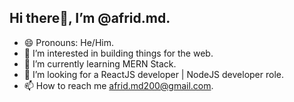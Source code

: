 <h2>Hi there👋, I’m @afrid.md.</h2>
<ul>
  <li>😄 Pronouns: He/Him.</li>
  <li>👀 I’m interested in building things for the web.</li>
  <li>🌱 I’m currently learning MERN Stack.</li>
  <li>💼 I’m looking for a ReactJS developer | NodeJS developer role.</li>
  <li>📫 How to reach me <a href="mailto:afrid.md200@gmail.com">afrid.md200@gmail.com</a>.</li>
</ul>

